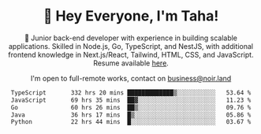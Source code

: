 <div align="center">

<h1 align="center">👋 Hey Everyone, I'm Taha! </h1>
  
<p>
  
 🎉 Junior back-end developer with experience in building scalable applications. Skilled in Node.js, Go, TypeScript, and NestJS, with additional frontend knowledge in Next.js/React, Tailwind, HTML, CSS, and JavaScript. Resume available [here](https://cdn.noir.land/resume).

</p>
   
<p align="center">

  I'm open to full-remote works, contact on [business@noir.land](mailto:business@noir.land) 
 
 </p>
   

  
<!--START_SECTION:waka-->

```txt
TypeScript       332 hrs 20 mins █████████████▒░░░░░░░░░░░   53.64 %
JavaScript       69 hrs 35 mins  ██▓░░░░░░░░░░░░░░░░░░░░░░   11.23 %
Go               60 hrs 26 mins  ██▒░░░░░░░░░░░░░░░░░░░░░░   09.76 %
Java             36 hrs 17 mins  █▒░░░░░░░░░░░░░░░░░░░░░░░   05.86 %
Python           22 hrs 44 mins  █░░░░░░░░░░░░░░░░░░░░░░░░   03.67 %
```

<!--END_SECTION:waka-->
